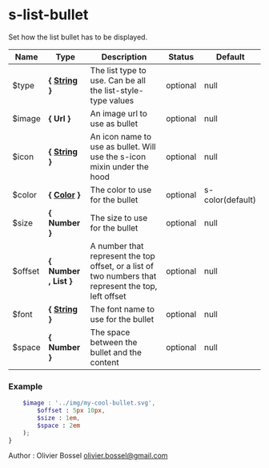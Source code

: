 # s-list-bullet

Set how the list bullet has to be displayed.


Name  |  Type  |  Description  |  Status  |  Default
------------  |  ------------  |  ------------  |  ------------  |  ------------
$type  |  **{ [String](http://www.sass-lang.com/documentation/file.SASS_REFERENCE.html#sass-script-strings) }**  |  The list type to use. Can be all the list-style-type values  |  optional  |  null
$image  |  **{ Url }**  |  An image url to use as bullet  |  optional  |  null
$icon  |  **{ [String](http://www.sass-lang.com/documentation/file.SASS_REFERENCE.html#sass-script-strings) }**  |  An icon name to use as bullet. Will use the s-icon mixin under the hood  |  optional  |  null
$color  |  **{ [Color](http://www.sass-lang.com/documentation/file.SASS_REFERENCE.html#colors) }**  |  The color to use for the bullet  |  optional  |  s-color(default)
$size  |  **{ Number }**  |  The size to use for the bullet  |  optional  |  null
$offset  |  **{ Number , List<Number> }**  |  A number that represent the top offset, or a list of two numbers that represent the top, left offset  |  optional  |  null
$font  |  **{ [String](http://www.sass-lang.com/documentation/file.SASS_REFERENCE.html#sass-script-strings) }**  |  The font name to use for the bullet  |  optional  |  null
$space  |  **{ Number }**  |  The space between the bullet and the content  |  optional  |  null

### Example
```scss
	$image : '../img/my-cool-bullet.svg',
		$offset : 5px 10px,
		$size : 1em,
		$space : 2em
	);
}
```
Author : Olivier Bossel <olivier.bossel@gmail.com>